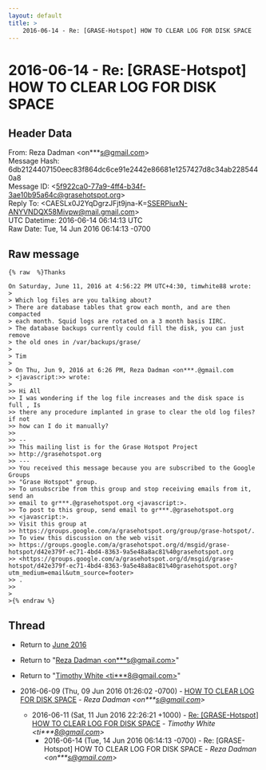 ```yaml
---
layout: default
title: >
    2016-06-14 - Re: [GRASE-Hotspot] HOW TO CLEAR LOG FOR DISK SPACE
---
```


# 2016-06-14 - Re: [GRASE-Hotspot] HOW TO CLEAR LOG FOR DISK SPACE

## Header Data

From: Reza Dadman \<on***s@gmail.com\><br>
Message Hash: 6db2124407150eec83f864dc6ce91e2442e86681e1257427d8c34ab2285440a8<br>
Message ID: \<5f922ca0-77a9-4ff4-b34f-3ae10b95a64c@grasehotspot.org\><br>
Reply To: \<CAESLx0J2YqDgrzJFjt9jna-K=SSERPiuxN-ANYVNDQX58Mivpw@mail.gmail.com\><br>
UTC Datetime: 2016-06-14 06:14:13 UTC<br>
Raw Date: Tue, 14 Jun 2016 06:14:13 -0700<br>

## Raw message

```
{% raw  %}Thanks

On Saturday, June 11, 2016 at 4:56:22 PM UTC+4:30, timwhite88 wrote:
>
> Which log files are you talking about?
> There are database tables that grow each month, and are then compacted 
> each month. Squid logs are rotated on a 3 month basis IIRC.
> The database backups currently could fill the disk, you can just remove 
> the old ones in /var/backups/grase/
>
> Tim
>
> On Thu, Jun 9, 2016 at 6:26 PM, Reza Dadman <on***.@gmail.com 
> <javascript:>> wrote:
>
>> Hi All
>> I was wondering if the log file increases and the disk space is full , Is 
>> there any procedure implanted in grase to clear the old log files? if not 
>> how can I do it manually?
>>
>> -- 
>> This mailing list is for the Grase Hotspot Project 
>> http://grasehotspot.org
>> --- 
>> You received this message because you are subscribed to the Google Groups 
>> "Grase Hotspot" group.
>> To unsubscribe from this group and stop receiving emails from it, send an 
>> email to gr***.@grasehotspot.org <javascript:>.
>> To post to this group, send email to gr***.@grasehotspot.org 
>> <javascript:>.
>> Visit this group at 
>> https://groups.google.com/a/grasehotspot.org/group/grase-hotspot/.
>> To view this discussion on the web visit 
>> https://groups.google.com/a/grasehotspot.org/d/msgid/grase-hotspot/d42e379f-ec71-4bd4-8363-9a5e48a8ac81%40grasehotspot.org 
>> <https://groups.google.com/a/grasehotspot.org/d/msgid/grase-hotspot/d42e379f-ec71-4bd4-8363-9a5e48a8ac81%40grasehotspot.org?utm_medium=email&utm_source=footer>
>> .
>>
>
>{% endraw %}
```

## Thread

+ Return to [June 2016](/archive/2016/06)

+ Return to "[Reza Dadman <on***s<span>@</span>gmail.com>](/authors/on___s_at_gmail_com)"
+ Return to "[Timothy White <ti***8<span>@</span>gmail.com>](/authors/ti___8_at_gmail_com)"

+ 2016-06-09 (Thu, 09 Jun 2016 01:26:02 -0700) - [HOW TO CLEAR LOG FOR DISK SPACE](/archive/2016/06/7a2bc93f0a38d3864fc0f2c46bbf840b8c451517cc739db4369acfd25e102eee) - _Reza Dadman \<on***s@gmail.com\>_
  + 2016-06-11 (Sat, 11 Jun 2016 22:26:21 +1000) - [Re: [GRASE-Hotspot] HOW TO CLEAR LOG FOR DISK SPACE](/archive/2016/06/cf91cbbd859c6e730e1cce0ec0b0d8c2a5fcbf997be021d745fb8436a05212cd) - _Timothy White \<ti***8@gmail.com\>_
    + 2016-06-14 (Tue, 14 Jun 2016 06:14:13 -0700) - Re: [GRASE-Hotspot] HOW TO CLEAR LOG FOR DISK SPACE - _Reza Dadman \<on***s@gmail.com\>_

